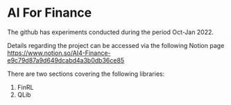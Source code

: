 # AI For Finance 

The github has experiments conducted during the period Oct-Jan 2022.

Details regarding the project can be accessed via the following Notion page
https://www.notion.so/AI4-Finance-e9c79d87a9d649dcabd4a3b0db36ce85


There are two sections covering the following libraries:
1. FinRL 
2. QLib 


